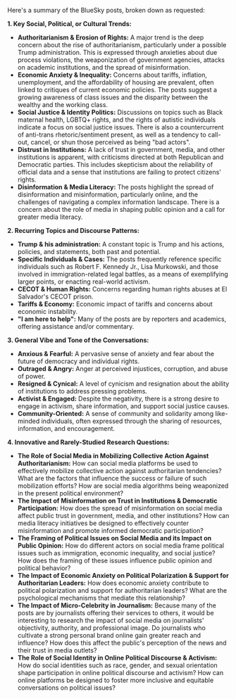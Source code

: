 Here's a summary of the BlueSky posts, broken down as requested:

**1. Key Social, Political, or Cultural Trends:**

*   **Authoritarianism & Erosion of Rights:** A major trend is the deep concern about the rise of authoritarianism, particularly under a possible Trump administration. This is expressed through anxieties about due process violations, the weaponization of government agencies, attacks on academic institutions, and the spread of misinformation.
*   **Economic Anxiety & Inequality:** Concerns about tariffs, inflation, unemployment, and the affordability of housing are prevalent, often linked to critiques of current economic policies. The posts suggest a growing awareness of class issues and the disparity between the wealthy and the working class.
*   **Social Justice & Identity Politics:** Discussions on topics such as Black maternal health, LGBTQ+ rights, and the rights of autistic individuals indicate a focus on social justice issues. There is also a countercurrent of anti-trans rhetoric/sentiment present, as well as a tendency to call-out, cancel, or shun those perceived as being "bad actors".
*   **Distrust in Institutions:** A lack of trust in government, media, and other institutions is apparent, with criticisms directed at both Republican and Democratic parties. This includes skepticism about the reliability of official data and a sense that institutions are failing to protect citizens' rights.
*   **Disinformation & Media Literacy:** The posts highlight the spread of disinformation and misinformation, particularly online, and the challenges of navigating a complex information landscape. There is a concern about the role of media in shaping public opinion and a call for greater media literacy.

**2. Recurring Topics and Discourse Patterns:**

*   **Trump & his administration:** A constant topic is Trump and his actions, policies, and statements, both past and potential.
*   **Specific Individuals & Cases:** The posts frequently reference specific individuals such as Robert F. Kennedy Jr., Lisa Murkowski, and those involved in immigration-related legal battles, as a means of exemplifying larger points, or enacting real-world activism.
*   **CECOT & Human Rights:** Concerns regarding human rights abuses at El Salvador's CECOT prison.
*   **Tariffs & Economy:** Economic impact of tariffs and concerns about economic instability.
*   **"I am here to help":** Many of the posts are by reporters and academics, offering assistance and/or commentary.

**3. General Vibe and Tone of the Conversations:**

*   **Anxious & Fearful:** A pervasive sense of anxiety and fear about the future of democracy and individual rights.
*   **Outraged & Angry:** Anger at perceived injustices, corruption, and abuse of power.
*   **Resigned & Cynical:** A level of cynicism and resignation about the ability of institutions to address pressing problems.
*   **Activist & Engaged:** Despite the negativity, there is a strong desire to engage in activism, share information, and support social justice causes.
*   **Community-Oriented:** A sense of community and solidarity among like-minded individuals, often expressed through the sharing of resources, information, and encouragement.

**4. Innovative and Rarely-Studied Research Questions:**

*   **The Role of Social Media in Mobilizing Collective Action Against Authoritarianism:** How can social media platforms be used to effectively mobilize collective action against authoritarian tendencies? What are the factors that influence the success or failure of such mobilization efforts? How are social media algorithms being weaponized in the present political environment?
*   **The Impact of Misinformation on Trust in Institutions & Democratic Participation:** How does the spread of misinformation on social media affect public trust in government, media, and other institutions? How can media literacy initiatives be designed to effectively counter misinformation and promote informed democratic participation?
*   **The Framing of Political Issues on Social Media and its Impact on Public Opinion:** How do different actors on social media frame political issues such as immigration, economic inequality, and social justice? How does the framing of these issues influence public opinion and political behavior?
*   **The Impact of Economic Anxiety on Political Polarization & Support for Authoritarian Leaders:** How does economic anxiety contribute to political polarization and support for authoritarian leaders? What are the psychological mechanisms that mediate this relationship?
*    **The Impact of Micro-Celebrity in Journalism:** Because many of the posts are by journalists offering their services to others, it would be interesting to research the impact of social media on journalists' objectivity, authority, and professional image. Do journalists who cultivate a strong personal brand online gain greater reach and influence? How does this affect the public's perception of the news and their trust in media outlets?
*   **The Role of Social Identity in Online Political Discourse & Activism:** How do social identities such as race, gender, and sexual orientation shape participation in online political discourse and activism? How can online platforms be designed to foster more inclusive and equitable conversations on political issues?

